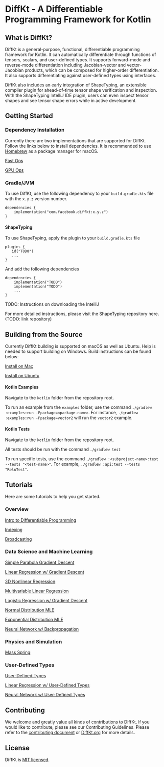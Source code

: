 # DiffKt - A Differentiable Programming Framework for Kotlin

## What is DiffKt?

DiffKt is a general-purpose, functional, differentiable programming framework for Kotlin. It can automatically differentiate through functions of tensors, scalars, and user-defined types. It supports forward-mode and reverse-mode differentiation including Jacobian-vector and vector-Jacobian products, which can be composed for higher-order differentiation. It also supports differentiating against user-defined types using interfaces. 

DiffKt also includes an early integration of ShapeTyping, an extensible compiler plugin for ahead-of-time tensor shape verification and inspection. With the ShapeTyping IntelliJ IDE plugin, users can even inspect tensor shapes and see tensor shape errors while in active development. 

## Getting Started


### Dependency Installation

Currently there are two implementations that are supported for DiffKt. Follow the links below to install dependencies. It is recommended to use [Homebrew](https://brew.sh) as a package manager for macOS. 

[Fast Ops](https://github.com/facebookresearch/diffkt/tree/main/cpp/ops)

[GPU Ops](https://github.com/facebookresearch/diffkt/blob/main/cpp/gpuops/README.md)


### Gradle/JVM

To use DiffKt, use the following dependency to your `build.gradle.kts` file with the `x.y.z` version number.

```
dependencies {
    implementation("com.facebook.diffkt:x.y.z")
}
```

#### ShapeTyping

To use ShapeTyping, apply the plugin to your `build.gradle.kts` file

```
plugins {
   id("TODO")
   ...
}
```

And add the following dependencies

```
dependencies {
    implementation("TODO")
    implementation("TODO")
    ...
}
```

TODO: Instructions on downloading the IntelliJ

For more detailed instructions, please visit the ShapeTyping repository here. (TODO: link repository)

## Building from the Source

Currently DiffKt building is supported on macOS as well as Ubuntu. Help is needed to support building on Windows. Build instructions can be found below: 

[Install on Mac](https://github.com/facebookresearch/diffkt/blob/main/INSTALL_MAC.md)

[Install on Ubuntu](https://github.com/facebookresearch/diffkt/blob/main/INSTALL_UBUNTU.md)

#### Kotlin Examples

Navigate to the `kotlin` folder from the repository root.

To run an example from the `examples` folder, use the command `./gradlew :examples:run -Ppackage=<package-name>`. For instance, `./gradlew :examples:run -Ppackage=vector2` will run the `vector2` example. 

#### Kotlin Tests

Navigate to the `kotlin` folder from the repository root.

All tests should be run with the command `./gradlew test`

To run specific tests, use the command `./gradlew :<subproject-name>:test --tests "<test-name>"`. For example, `./gradlew :api:test --tests "ReluTest"`.

## Tutorials

Here are some tutorials to help you get started.

### Overview

[Intro to Differentiable Programming](tutorials/intro_to_differentiable_programming.ipynb)

[Indexing](tutorials/indexing.ipynb)

[Broadcasting](tutorials/broadcasting.ipynb)


### Data Science and Machine Learning

[Simple Parabola Gradient Descent](tutorials/simple_parabola_gradient_descent.ipynb)

[Linear Regression w/ Gradient Descent](tutorials/linear_regression_gradient_descent.ipynb)

[3D Nonlinear Regression](tutorials/3d_nonlinear_regression.ipynb)

[Multivariable Linear Regression](tutorials/multivariable_linear_regression_gradient_descent.ipynb)

[Logistic Regression w/ Gradient Descent](tutorials/logistic_regression_gradient_descent.ipynb)

[Normal Distribution MLE](tutorials/normal_mle_gradient_descent.ipynb)

[Exponential Distribution MLE](tutorials/exponential_distribution_mle_gradient_descent.ipynb)

[Neural Network w/ Backpropagation](tutorials/neural_network_sgd.ipynb)

### Physics and Simulation

[Mass Spring](tutorials/mass_spring.ipynb)

### User-Defined Types

[User-Defined Types](tutorials/user_defined_types.ipynb)

[Linear Regression w/ User-Defined Types](tutorials/linear_regression_user_defined_types.ipynb)

[Neural Network w/ User-Defined Types](tutorials/neural_network_user_defined_types.ipynb)


## Contributing

We welcome and greatly value all kinds of contributions to DiffKt. If you would like to contribute, please see our Contributing Guidelines. Please refer to the [contributing document](CONTRIBUTING.md) or [DiffKt.org](https://diffkt.org) for more details.

## License

DiffKt is [MIT licensed](./LICENSE).


